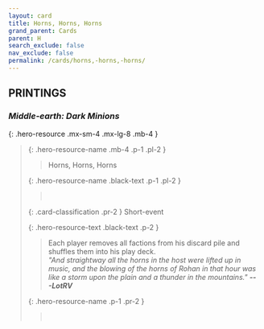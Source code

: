 ```yaml
---
layout: card
title: Horns, Horns, Horns
grand_parent: Cards
parent: H
search_exclude: false
nav_exclude: false
permalink: /cards/horns,-horns,-horns/
---
```


## PRINTINGS


### _Middle-earth: Dark Minions_

{: .hero-resource .mx-sm-4 .mx-lg-8 .mb-4 }
> {: .hero-resource-name .mb-4 .p-1 .pl-2 }
> > <div class="card-mp"></div>
> > <div class="card-name">Horns, Horns, Horns</div>
>
> {: .hero-resource-name .black-text .p-1 .pl-2 }
> > &nbsp;
>
> {: .card-classification .pr-2 }
> Short-event
>
> {: .hero-resource-text .black-text .p-2 }
> > Each player removes all factions from his discard pile and shuffles them into his play deck. <br>_"And straightway all the horns in the host were lifted up in music, and the blowing of the horns of Rohan in that hour was like a storm upon the plain and a thunder in the mountains."_ ***---&NoBreak;LotRV*** 
> 
> {: .hero-resource-name .p-1 .pr-2 }
> > <div class="card-shield"></div>
> > <div class="card-corruption">&nbsp;</div>
